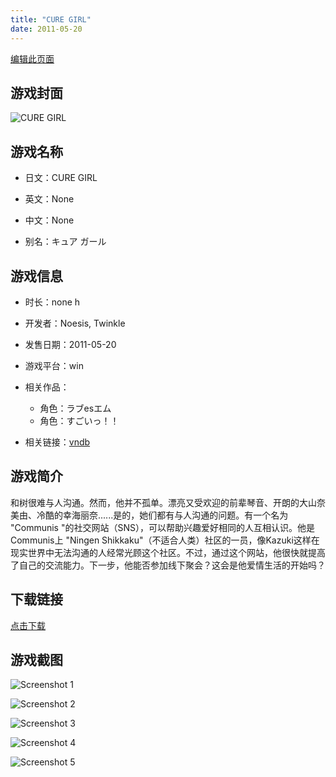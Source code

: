 ```yaml
---
title: "CURE GIRL"
date: 2011-05-20
---
```

[编辑此页面](https://github.com/ACG-3/ADV3-source/blob/main/source/_posts/CURE%20GIRL.md)

## 游戏封面

![CURE GIRL](https%3A//pan.timero.xyz/onedrive/img_lib_001/CURE%20GIRL_cover.avif)


## 游戏名称

- 日文：CURE GIRL
- 英文：None
- 中文：None

- 别名：キュア ガール


## 游戏信息

- 时长：none h
- 开发者：Noesis, Twinkle
- 发售日期：2011-05-20
- 游戏平台：win
- 相关作品：
   - 角色：ラブesエム
   - 角色：すごいっ！！

- 相关链接：[vndb](https://vndb.org/v5433)


## 游戏简介

和树很难与人沟通。然而，他并不孤单。漂亮又受欢迎的前辈琴音、开朗的大山奈美由、冷酷的幸海丽奈......是的，她们都有与人沟通的问题。有一个名为 "Communis "的社交网站（SNS），可以帮助兴趣爱好相同的人互相认识。他是Communis上 "Ningen Shikkaku"（不适合人类）社区的一员，像Kazuki这样在现实世界中无法沟通的人经常光顾这个社区。不过，通过这个网站，他很快就提高了自己的交流能力。下一步，他能否参加线下聚会？这会是他爱情生活的开始吗？




## 下载链接

[点击下载](https://pan.timero.xyz/onedrive/adv_lib_001/CURE%20GIRL)


## 游戏截图


![Screenshot 1](https%3A//pan.timero.xyz/onedrive/img_lib_001/CURE%20GIRL_Screenshot_1.avif)

![Screenshot 2](https%3A//pan.timero.xyz/onedrive/img_lib_001/CURE%20GIRL_Screenshot_2.avif)

![Screenshot 3](https%3A//pan.timero.xyz/onedrive/img_lib_001/CURE%20GIRL_Screenshot_3.avif)

![Screenshot 4](https%3A//pan.timero.xyz/onedrive/img_lib_001/CURE%20GIRL_Screenshot_4.avif)

![Screenshot 5](https%3A//pan.timero.xyz/onedrive/img_lib_001/CURE%20GIRL_Screenshot_5.avif)

